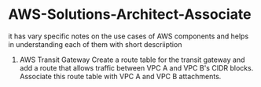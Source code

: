 # AWS-Solutions-Architect-Associate
it has vary specific notes on the use cases of AWS components and helps in understanding each of them with short descriiption


1. AWS Transit Gateway
    Create a route table for the transit gateway and add a route that allows traffic between VPC A and VPC B's CIDR blocks. Associate this route table with VPC A and VPC B attachments.
